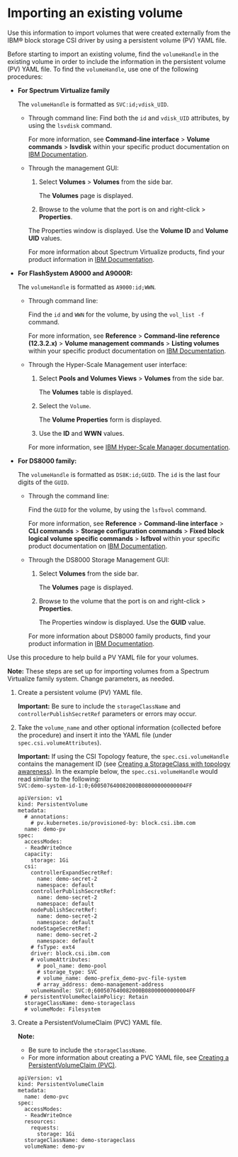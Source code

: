 # Importing an existing volume

Use this information to import volumes that were created externally from the IBM® block storage CSI driver by using a persistent volume (PV) YAML file.

Before starting to import an existing volume, find the `volumeHandle` in the existing volume in order to include the information in the persistent volume (PV) YAML file. To find the `volumeHandle`, use one of the following procedures:

- **For Spectrum Virtualize family**

  The `volumeHandle` is formatted as `SVC:id;vdisk_UID`.

  - Through command line:
    Find both the `id` and `vdisk_UID` attributes, by using the `lsvdisk` command.

    For more information, see **Command-line interface** > **Volume commands** > **lsvdisk** within your specific product documentation on [IBM Documentation](https://www.ibm.com/docs/).

  - Through the management GUI:

    1. Select **Volumes** > **Volumes** from the side bar.

        The **Volumes** page is displayed.

    2. Browse to the volume that the port is on and right-click > **Properties**.

      The Properties window is displayed. Use the **Volume ID** and **Volume UID** values.

    For more information about Spectrum Virtualize products, find your product information in [IBM Documentation](https://www.ibm.com/docs/).
  
- **For FlashSystem A9000 and A9000R:**

  The `volumeHandle` is formatted as `A9000:id;WWN`.
  
  - Through command line:

    Find the `id` and `WWN` for the volume, by using the `vol_list -f` command.

    For more information, see **Reference** > **Command-line reference (12.3.2.x)** > **Volume management commands** > **Listing volumes** within your specific product documentation on [IBM Documentation](https://www.ibm.com/docs/).

  - Through the Hyper-Scale Management user interface:

    1. Select **Pools and Volumes Views** > **Volumes** from the side bar.

        The **Volumes** table is displayed.

    2. Select the `Volume`.

        The **Volume Properties** form is displayed.

    3. Use the **ID** and **WWN** values.
    
    For more information, see [IBM Hyper-Scale Manager documentation](https://www.ibm.com/docs/en/hyper-scale-manager/).

- **For DS8000 family:**

  The `volumeHandle` is formatted as `DS8K:id;GUID`.
  The `id` is the last four digits of the `GUID`.

  - Through the command line:

    Find the `GUID` for the volume, by using the `lsfbvol` command.

     For more information, see **Reference** > **Command-line interface** > **CLI commands** > **Storage configuration commands** > **Fixed block logical volume specific commands** > **lsfbvol** within your specific product documentation on [IBM Documentation](https://www.ibm.com/docs/).

  - Through the DS8000 Storage Management GUI:

    1. Select **Volumes** from the side bar.

        The **Volumes** page is displayed.

    2. Browse to the volume that the port is on and right-click > **Properties**.

        The Properties window is displayed. Use the **GUID** value.

    For more information about DS8000 family products, find your product information in [IBM Documentation](https://www.ibm.com/docs/).
  

Use this procedure to help build a PV YAML file for your volumes.

**Note:** These steps are set up for importing volumes from a Spectrum Virtualize family system. Change parameters, as needed.

1. Create a persistent volume (PV) YAML file.

    **Important:** Be sure to include the `storageClassName` and `controllerPublishSecretRef` parameters or errors may occur.

2. Take the `volume_name` and other optional information (collected before the procedure) and insert it into the YAML file (under `spec.csi.volumeAttributes`).

    **Important:** If using the CSI Topology feature, the `spec.csi.volumeHandle` contains the management ID (see [Creating a StorageClass with topology awareness](creating_storageclass_topology_aware.md)). In the example below, the `spec.csi.volumeHandle` would read similar to the following:<br> `SVC:demo-system-id-1:0;600507640082000B08000000000004FF`
    
    ```
    apiVersion: v1
    kind: PersistentVolume
    metadata:
      # annotations:
        # pv.kubernetes.io/provisioned-by: block.csi.ibm.com
      name: demo-pv
    spec:
      accessModes:
      - ReadWriteOnce
      capacity:
        storage: 1Gi
      csi:
        controllerExpandSecretRef:
          name: demo-secret-2
          namespace: default
        controllerPublishSecretRef:
          name: demo-secret-2
          namespace: default
        nodePublishSecretRef:
          name: demo-secret-2
          namespace: default
        nodeStageSecretRef:
          name: demo-secret-2
          namespace: default
        # fsType: ext4
        driver: block.csi.ibm.com
        # volumeAttributes:
          # pool_name: demo-pool
          # storage_type: SVC
          # volume_name: demo-prefix_demo-pvc-file-system
          # array_address: demo-management-address
        volumeHandle: SVC:0;600507640082000B08000000000004FF
      # persistentVolumeReclaimPolicy: Retain
      storageClassName: demo-storageclass
      # volumeMode: Filesystem
    ```

3. Create a PersistentVolumeClaim (PVC) YAML file.

    **Note:**

    - Be sure to include the `storageClassName`.
    - For more information about creating a PVC YAML file, see [Creating a PersistentVolumeClaim (PVC)](creating_pvc.md).
    
    ```
    apiVersion: v1
    kind: PersistentVolumeClaim
    metadata:
      name: demo-pvc
    spec:
      accessModes:
      - ReadWriteOnce
      resources:
        requests:
          storage: 1Gi
      storageClassName: demo-storageclass
      volumeName: demo-pv
    ```